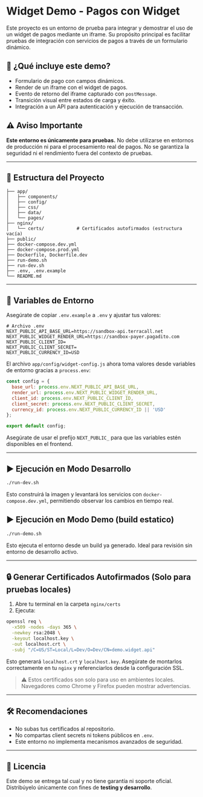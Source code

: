 # Widget Demo - Pagos con Widget

Este proyecto es un entorno de prueba para integrar y demostrar el uso de un widget de pagos mediante un iframe. Su propósito principal es facilitar pruebas de integración con servicios de pagos a través de un formulario dinámico.

## 🚀 ¿Qué incluye este demo?

* Formulario de pago con campos dinámicos.
* Render de un iframe con el widget de pagos.
* Evento de retorno del iframe capturado con `postMessage`.
* Transición visual entre estados de carga y éxito.
* Integración a un API para autenticación y ejecución de transacción.

## ⚠️ Aviso Importante

**Este entorno es únicamente para pruebas.**
No debe utilizarse en entornos de producción ni para el procesamiento real de pagos. No se garantiza la seguridad ni el rendimiento fuera del contexto de pruebas.

---

## 📁 Estructura del Proyecto

```
├── app/
│   ├── components/
│   ├── config/
│   ├── css/
│   ├── data/
│   └── pages/
├── nginx/
│   └── certs/            # Certificados autofirmados (estructura vacía)
├── public/
├── docker-compose.dev.yml
├── docker-compose.prod.yml
├── Dockerfile, Dockerfile.dev
├── run-demo.sh
├── run-dev.sh
├── .env, .env.example
└── README.md
```

---

## 🔐 Variables de Entorno

Asegúrate de copiar `.env.example` a `.env` y ajustar tus valores:

```env
# Archivo .env
NEXT_PUBLIC_API_BASE_URL=https://sandbox-api.terracall.net
NEXT_PUBLIC_WIDGET_RENDER_URL=https://sandbox-payer.pagadito.com
NEXT_PUBLIC_CLIENT_ID=
NEXT_PUBLIC_CLIENT_SECRET=
NEXT_PUBLIC_CURRENCY_ID=USD
```

El archivo `app/config/widget-config.js` ahora toma valores desde variables de entorno gracias a `process.env`:

```js
const config = {
  base_url: process.env.NEXT_PUBLIC_API_BASE_URL,
  render_url: process.env.NEXT_PUBLIC_WIDGET_RENDER_URL,
  client_id: process.env.NEXT_PUBLIC_CLIENT_ID,
  client_secret: process.env.NEXT_PUBLIC_CLIENT_SECRET,
  currency_id: process.env.NEXT_PUBLIC_CURRENCY_ID || 'USD'
};

export default config;
```

Asegúrate de usar el prefijo `NEXT_PUBLIC_` para que las variables estén disponibles en el frontend.

---

## ▶️ Ejecución en Modo Desarrollo

```bash
./run-dev.sh
```

Esto construirá la imagen y levantará los servicios con `docker-compose.dev.yml`, permitiendo observar los cambios en tiempo real.

## ▶️ Ejecución en Modo Demo (build estatico)

```bash
./run-demo.sh
```

Esto ejecuta el entorno desde un build ya generado. Ideal para revisión sin entorno de desarrollo activo.

---

## 🔒 Generar Certificados Autofirmados (Solo para pruebas locales)

1. Abre tu terminal en la carpeta `nginx/certs`
2. Ejecuta:

```bash
openssl req \
  -x509 -nodes -days 365 \
  -newkey rsa:2048 \
  -keyout localhost.key \
  -out localhost.crt \
  -subj "/C=US/ST=Local/L=Dev/O=Dev/CN=demo.widget.api"
```

Esto generará `localhost.crt` y `localhost.key`.
Asegúrate de montarlos correctamente en tu `nginx` y referenciarlos desde la configuración SSL.

> ⚠️ Estos certificados son solo para uso en ambientes locales. Navegadores como Chrome y Firefox pueden mostrar advertencias.

---

## 🛠 Recomendaciones

* No subas tus certificados al repositorio.
* No compartas client secrets ni tokens públicos en `.env`.
* Este entorno no implementa mecanismos avanzados de seguridad.

---

## 📝 Licencia

Este demo se entrega tal cual y no tiene garantía ni soporte oficial.
Distribúyelo únicamente con fines de **testing y desarrollo**.

